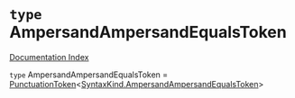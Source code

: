 # `type` AmpersandAmpersandEqualsToken

[Documentation Index](../README.md)

`type` AmpersandAmpersandEqualsToken = [PunctuationToken](../interface.PunctuationToken/README.md)\<[SyntaxKind.AmpersandAmpersandEqualsToken](../enum.SyntaxKind/README.md#ampersandampersandequalstoken--77)>